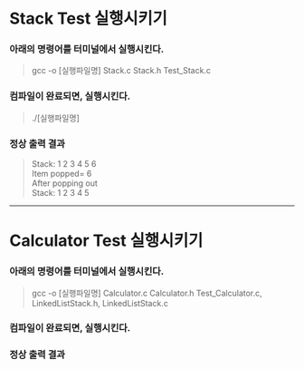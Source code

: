 # Stack Test 실행시키기

### 아래의 명령어를 터미널에서 실행시킨다.

> gcc -o [실행파일명] Stack.c Stack.h Test_Stack.c

### 컴파일이 완료되면, 실행시킨다.

> ./[실행파일명]

### 정상 출력 결과

> Stack: 1 2 3 4 5 6 <br>
> Item popped= 6 <br>
> After popping out <br>
> Stack: 1 2 3 4 5

---

# Calculator Test 실행시키기

### 아래의 명령어를 터미널에서 실행시킨다.

> gcc -o [실행파일명] Calculator.c Calculator.h Test_Calculator.c, LinkedListStack.h, LinkedListStack.c

### 컴파일이 완료되면, 실행시킨다.

### 정상 출력 결과
